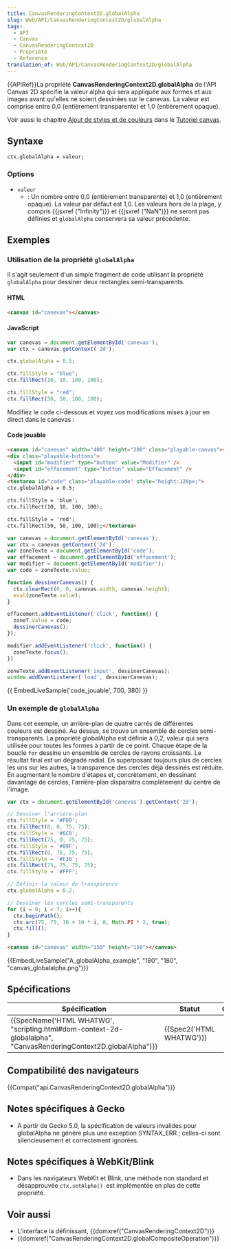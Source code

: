 ```yaml
---
title: CanvasRenderingContext2D.globalAlpha
slug: Web/API/CanvasRenderingContext2D/globalAlpha
tags:
  - API
  - Canvas
  - CanvasRenderingContext2D
  - Propriété
  - Reference
translation_of: Web/API/CanvasRenderingContext2D/globalAlpha
---
```

{{APIRef}}La propriété **CanvasRenderingContext2D.globalAlpha** de l'API Canvas 2D spécifie la valeur alpha qui sera appliquée aux formes et aux images avant qu'elles ne soient dessinées sur le canevas. La valeur est comprise entre 0,0 (entièrement transparente) et 1,0 (entièrement opaque).

Voir aussi le chapitre [Ajout de styles et de couleurs](/fr-FR/docs/Web/API/Canvas_API/Tutorial/Applying_styles_and_colors) dans le [Tutoriel canvas](/fr-FR/docs/Web/API/Canvas_API/Tutorial).

## Syntaxe

    ctx.globalAlpha = valeur;

### Options

- `valeur`
  - : Un nombre entre 0,0 (entièrement transparente) et 1,0 (entièrement opaque). La valeur par défaut est 1,0. Les valeurs hors de la plage, y compris {{jsxref ("Infinity")}} et {{jsxref ("NaN")}} ne seront pas définies et `globalAlpha` conservera sa valeur précédente.

## Exemples

### Utilisation de la propriété `globalAlpha`

Il s'agit seulement d'un simple fragment de code utilisant la propriété `globalAlpha` pour dessiner deux rectangles semi-transparents.

#### HTML

```html
<canvas id="canevas"></canvas>
```

#### JavaScript

```js
var canevas = document.getElementById('canevas');
var ctx = canevas.getContext('2d');

ctx.globalAlpha = 0.5;

ctx.fillStyle = "blue";
ctx.fillRect(10, 10, 100, 100);

ctx.fillStyle = "red";
ctx.fillRect(50, 50, 100, 100);
```

Modifiez le code ci-dessous et voyez vos modifications mises à jour en direct dans le canevas :

#### Code jouable

```html hidden
<canvas id="canevas" width="400" height="200" class="playable-canvas"></canvas>
<div class="playable-buttons">
  <input id="modifier" type="button" value="Modifier" />
  <input id="effacement" type="button" value="Effacement" />
</div>
<textarea id="code" class="playable-code" style="height:120px;">
ctx.globalAlpha = 0.5;

ctx.fillStyle = 'blue';
ctx.fillRect(10, 10, 100, 100);

ctx.fillStyle = 'red';
ctx.fillRect(50, 50, 100, 100);</textarea>
```

```js hidden
var canevas = document.getElementById('canevas');
var ctx = canevas.getContext('2d');
var zoneTexte = document.getElementById('code');
var effacement = document.getElementById('effacement');
var modifier = document.getElementById('modifier');
var code = zoneTexte.value;

function dessinerCanevas() {
  ctx.clearRect(0, 0, canevas.width, canevas.height);
  eval(zoneTexte.value);
}

effacement.addEventListener('click', function() {
  zoneT.value = code;
  dessinerCanevas();
});

modifier.addEventListener('click', function() {
  zoneTexte.focus();
})

zoneTexte.addEventListener('input', dessinerCanevas);
window.addEventListener('load', dessinerCanevas);
```

{{ EmbedLiveSample('code_jouable', 700, 380) }}

### Un exemple de `globalAlpha`

Dans cet exemple, un arrière-plan de quatre carrés de différentes couleurs est dessiné. Au dessus, se trouve un ensemble de cercles semi-transparents. La propriété globalAlpha est définie à 0,2, valeur qui sera utilisée pour toutes les formes à partir de ce point. Chaque étape de la boucle `for` dessine un ensemble de cercles de rayons croissants. Le résultat final est un dégradé radial. En superposant toujours plus de cercles les uns sur les autres, la transparence des cercles déjà dessinés est réduite. En augmentant le nombre d'étapes et, concrètement, en dessinant davantage de cercles, l'arrière-plan disparaitra complètement du centre de l'image.

```js
var ctx = document.getElementById('canevas').getContext('2d');

// Dessiner l'arrière-plan
ctx.fillStyle = '#FD0';
ctx.fillRect(0, 0, 75, 75);
ctx.fillStyle = '#6C0';
ctx.fillRect(75, 0, 75, 75);
ctx.fillStyle = '#09F';
ctx.fillRect(0, 75, 75, 75);
ctx.fillStyle = '#F30';
ctx.fillRect(75, 75, 75, 75);
ctx.fillStyle = '#FFF';

// Définir la valeur de transparence
ctx.globalAlpha = 0.2;

// Dessiner les cercles semi-transparents
for (i = 0; i < 7; i++){
  ctx.beginPath();
  ctx.arc(75, 75, 10 + 10 * i, 0, Math.PI * 2, true);
  ctx.fill();
}
```

```html hidden
<canvas id="canevas" width="150" height="150"></canvas>
```

{{EmbedLiveSample("A_globalAlpha_example", "180", "180", "canvas_globalalpha.png")}}

## Spécifications

| Spécification                                                                                                                                        | Statut                           | Commentaire |
| ---------------------------------------------------------------------------------------------------------------------------------------------------- | -------------------------------- | ----------- |
| {{SpecName('HTML WHATWG', "scripting.html#dom-context-2d-globalalpha", "CanvasRenderingContext2D.globalAlpha")}} | {{Spec2('HTML WHATWG')}} |             |

## Compatibilité des navigateurs

{{Compat("api.CanvasRenderingContext2D.globalAlpha")}}

## Notes spécifiques à Gecko

- À partir de Gecko 5.0, la spécification de valeurs invalides pour globalAlpha ne génère plus une exception SYNTAX_ERR ; celles-ci sont silencieusement et correctement ignorées.

## Notes spécifiques à WebKit/Blink

- Dans les navigateurs WebKit et Blink, une méthode non standard et désapprouvée `ctx.setAlpha() `est implémentée en plus de cette propriété.

## Voir aussi

- L'interface la définissant, {{domxref("CanvasRenderingContext2D")}}
- {{domxref("CanvasRenderingContext2D.globalCompositeOperation")}}
